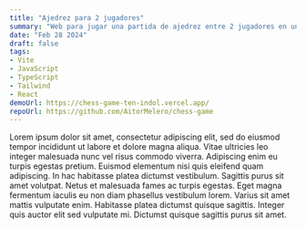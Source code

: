 ```yaml
---
title: "Ajedrez para 2 jugadores"
summary: "Web para jugar una partida de ajedrez entre 2 jugadores en un mismo dispositivo"
date: "Feb 28 2024"
draft: false
tags:
- Vite
- JavaScript
- TypeScript
- Tailwind
- React
demoUrl: https://chess-game-ten-indol.vercel.app/
repoUrl: https://github.com/AitorMelero/chess-game
---
```


Lorem ipsum dolor sit amet, consectetur adipiscing elit, sed do eiusmod tempor incididunt ut labore et dolore magna aliqua. Vitae ultricies leo integer malesuada nunc vel risus commodo viverra. Adipiscing enim eu turpis egestas pretium. Euismod elementum nisi quis eleifend quam adipiscing. In hac habitasse platea dictumst vestibulum. Sagittis purus sit amet volutpat. Netus et malesuada fames ac turpis egestas. Eget magna fermentum iaculis eu non diam phasellus vestibulum lorem. Varius sit amet mattis vulputate enim. Habitasse platea dictumst quisque sagittis. Integer quis auctor elit sed vulputate mi. Dictumst quisque sagittis purus sit amet.
